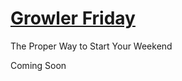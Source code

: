 [Growler Friday](https://growlerfriday.com)
==========

The Proper Way to Start Your Weekend

Coming Soon
